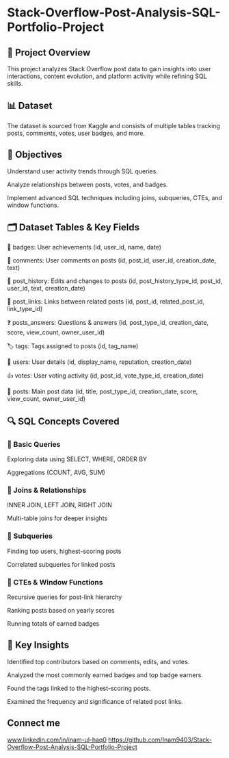 # Stack-Overflow-Post-Analysis-SQL-Portfolio-Project

## 📌 Project Overview

This project analyzes Stack Overflow post data to gain insights into user interactions, content evolution, and platform activity while refining SQL skills.

## 📊 Dataset

The dataset is sourced from Kaggle and consists of multiple tables tracking posts, comments, votes, user badges, and more.

## 🎯 Objectives

Understand user activity trends through SQL queries.

Analyze relationships between posts, votes, and badges.

Implement advanced SQL techniques including joins, subqueries, CTEs, and window functions.

## 🗂️ Dataset Tables & Key Fields

🏅 badges: User achievements (id, user_id, name, date)

💬 comments: User comments on posts (id, post_id, user_id, creation_date, text)

📝 post_history: Edits and changes to posts (id, post_history_type_id, post_id, user_id, text, creation_date)

🔗 post_links: Links between related posts (id, post_id, related_post_id, link_type_id)

❓ posts_answers: Questions & answers (id, post_type_id, creation_date, score, view_count, owner_user_id)

🏷️ tags: Tags assigned to posts (id, tag_name)

👤 users: User details (id, display_name, reputation, creation_date)

👍 votes: User voting activity (id, post_id, vote_type_id, creation_date)

📄 posts: Main post data (id, title, post_type_id, creation_date, score, view_count, owner_user_id)


## 🔍 SQL Concepts Covered

### 🔹 Basic Queries

Exploring data using SELECT, WHERE, ORDER BY

Aggregations (COUNT, AVG, SUM)

### 🔹 Joins & Relationships

INNER JOIN, LEFT JOIN, RIGHT JOIN

Multi-table joins for deeper insights

### 🔹 Subqueries

Finding top users, highest-scoring posts

Correlated subqueries for linked posts

### 🔹 CTEs & Window Functions

Recursive queries for post-link hierarchy

Ranking posts based on yearly scores

Running totals of earned badges

## 📌 Key Insights

Identified top contributors based on comments, edits, and votes.

Analyzed the most commonly earned badges and top badge earners.

Found the tags linked to the highest-scoring posts.

Examined the frequency and significance of related post links.

## Connect me 
www.linkedin.com/in/inam-ul-haq0
https://github.com/Inam9403/Stack-Overflow-Post-Analysis-SQL-Portfolio-Project
